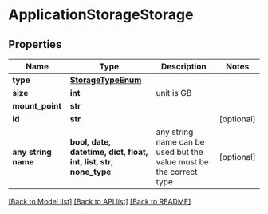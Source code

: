 # ApplicationStorageStorage


## Properties
Name | Type | Description | Notes
------------ | ------------- | ------------- | -------------
**type** | [**StorageTypeEnum**](StorageTypeEnum.md) |  | 
**size** | **int** | unit is GB | 
**mount_point** | **str** |  | 
**id** | **str** |  | [optional] 
**any string name** | **bool, date, datetime, dict, float, int, list, str, none_type** | any string name can be used but the value must be the correct type | [optional]

[[Back to Model list]](../README.md#documentation-for-models) [[Back to API list]](../README.md#documentation-for-api-endpoints) [[Back to README]](../README.md)


